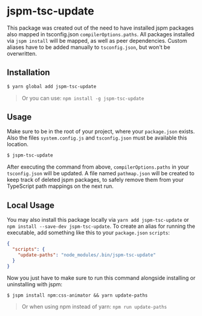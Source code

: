 # jspm-tsc-update

This package was created out of the need to have installed jspm packages 
also mapped in tsconfig.json `compilerOptions.paths`. All packages installed via `jspm install` will be mapped, as well as peer dependencies. Custom aliases have to be added manually to `tsconfig.json`, but won't be overwritten.

## Installation

```sh
$ yarn global add jspm-tsc-update
```

> Or you can use: `npm install -g jspm-tsc-update`

## Usage

Make sure to be in the root of your project, where your `package.json` exists.
Also the files `system.config.js` and `tsconfig.json` must be available this location.

```sh
$ jspm-tsc-update
```

After executing the command from above, `compilerOptions.paths` in your `tsconfig.json` will be updated.
A file named `pathmap.json` will be created to keep track of deleted jspm packages, to safely remove them from
your TypeScript path mappings on the next run.

## Local Usage

You may also install this package locally via `yarn add jspm-tsc-update` or `npm install --save-dev jspm-tsc-update`.
To create an alias for running the executable, add something like this to your `package.json` `scripts`:

```json
{
  "scripts": {
    "update-paths": "node_modules/.bin/jspm-tsc-update"
  }
}
```

Now you just have to make sure to run this command alongside installing or uninstalling with jspm:

```
$ jspm install npm:css-animator && yarn update-paths
```

> Or when using npm instead of yarn: `npm run update-paths`
